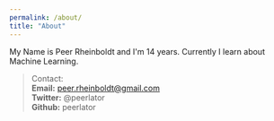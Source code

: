 ```yaml
---
permalink: /about/
title: "About"
---
```


My Name is Peer Rheinboldt and I'm 14 years. Currently I learn about Machine Learning.

> Contact: <br> **Email:** peer.rheinboldt@gmail.com<br> **Twitter:** @peerlator<br> **Github:** peerlator <br>